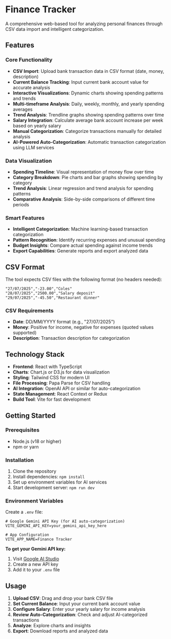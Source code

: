 # Finance Tracker

A comprehensive web-based tool for analyzing personal finances through CSV data import and intelligent categorization.

## Features

### Core Functionality
- **CSV Import**: Upload bank transaction data in CSV format (date, money, description)
- **Current Balance Tracking**: Input current bank account value for accurate analysis
- **Interactive Visualizations**: Dynamic charts showing spending patterns and trends
- **Multi-timeframe Analysis**: Daily, weekly, monthly, and yearly spending averages
- **Trend Analysis**: Trendline graphs showing spending patterns over time
- **Salary Integration**: Calculate average bank account increase per week based on yearly salary
- **Manual Categorization**: Categorize transactions manually for detailed analysis
- **AI-Powered Auto-Categorization**: Automatic transaction categorization using LLM services

### Data Visualization
- **Spending Timeline**: Visual representation of money flow over time
- **Category Breakdown**: Pie charts and bar graphs showing spending by category
- **Trend Analysis**: Linear regression and trend analysis for spending patterns
- **Comparative Analysis**: Side-by-side comparisons of different time periods

### Smart Features
- **Intelligent Categorization**: Machine learning-based transaction categorization
- **Pattern Recognition**: Identify recurring expenses and unusual spending
- **Budget Insights**: Compare actual spending against income trends
- **Export Capabilities**: Generate reports and export analyzed data

## CSV Format

The tool expects CSV files with the following format (no headers needed):
```csv
"27/07/2025","-23.00","Coles"
"28/07/2025","2500.00","Salary deposit"
"29/07/2025","-45.50","Restaurant dinner"
```

### CSV Requirements
- **Date**: DD/MM/YYYY format (e.g., "27/07/2025")
- **Money**: Positive for income, negative for expenses (quoted values supported)
- **Description**: Transaction description for categorization

## Technology Stack

- **Frontend**: React with TypeScript
- **Charts**: Chart.js or D3.js for data visualization
- **Styling**: Tailwind CSS for modern UI
- **File Processing**: Papa Parse for CSV handling
- **AI Integration**: OpenAI API or similar for auto-categorization
- **State Management**: React Context or Redux
- **Build Tool**: Vite for fast development

## Getting Started

### Prerequisites
- Node.js (v18 or higher)
- npm or yarn

### Installation
1. Clone the repository
2. Install dependencies: `npm install`
3. Set up environment variables for AI services
4. Start development server: `npm run dev`

### Environment Variables
Create a `.env` file:
```
# Google Gemini API Key (for AI auto-categorization)
VITE_GEMINI_API_KEY=your_gemini_api_key_here

# App Configuration
VITE_APP_NAME=Finance Tracker
```

**To get your Gemini API key:**
1. Visit [Google AI Studio](https://makersuite.google.com/app/apikey)
2. Create a new API key
3. Add it to your `.env` file

## Usage

1. **Upload CSV**: Drag and drop your bank CSV file
2. **Set Current Balance**: Input your current bank account value
3. **Configure Salary**: Enter your yearly salary for income analysis
4. **Review Auto-Categorization**: Check and adjust AI-categorized transactions
5. **Analyze**: Explore charts and insights
6. **Export**: Download reports and analyzed data
 
